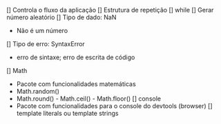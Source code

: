 

[] Controla o fluxo da aplicação
[] Estrutura de repetição
  [] while
[] Gerar número aleatório
[] Tipo de dado: NaN
 - Não é um número  

[] Tipo de erro: SyntaxError  
 - erro de sintaxe; erro de escrita de código

[] Math
- Pacote com funcionalidades matemáticas
- Math.random()
- Math.round() - Math.ceil() - Math.floor()
[] console
- Pacote com funcionalidades para o console do devtools (browser) 
[] template literals ou template strings